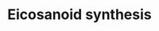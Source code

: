 ---
annotations:
- id: PW:0001239
  parent: classic metabolic pathway
  type: Pathway Ontology
  value: eicosanoid biosynthetic pathway
authors:
- MaintBot
- Thomas
- Christine Chichester
- Mkutmon
- Eweitz
description: 'In biochemistry, eicosanoids are signaling molecules made by oxidation
  of twenty-carbon essential fatty acids, (EFAs). They exert complex control over
  many bodily systems, mainly in inflammation or immunity, and as messengers in the
  central nervous system.  Source: [[wikipedia:Eicosanoid|Wikipedia]]'
last-edited: 2021-05-21
organisms:
- Pan troglodytes
redirect_from:
- /index.php/Pathway:WP854
- /instance/WP854
- /instance/WP854_r117389
revision: r117389
schema-jsonld:
- '@context': https://schema.org/
  '@id': https://wikipathways.github.io/pathways/WP854.html
  '@type': Dataset
  creator:
    '@type': Organization
    name: WikiPathways
  description: 'In biochemistry, eicosanoids are signaling molecules made by oxidation
    of twenty-carbon essential fatty acids, (EFAs). They exert complex control over
    many bodily systems, mainly in inflammation or immunity, and as messengers in
    the central nervous system.  Source: [[wikipedia:Eicosanoid|Wikipedia]]'
  keywords:
  - 5-HPETE
  - ALOX12
  - ALOX15
  - ALOX15B
  - ALOX5
  - ALOX5AP
  - Arachidonic acid
  - GGT1
  - LTA4H
  - LTC4S
  - Leukotriene A4
  - Leukotriene B4
  - Leukotriene C4
  - Leukotriene D4
  - Leukotriene E4
  - PLA2G2A
  - PNPLA8
  - PTGDS
  - PTGES
  - PTGES2
  - PTGIS
  - PTGS1
  - PTGS2
  - Prostaglandin D2
  - Prostaglandin F2a
  - Prostaglandin H2
  - Prostaglandin I2
  - TBXAS1
  - Thromboxane A2
  - Thromboxane B2
  license: CC0
  name: Eicosanoid synthesis
seo: CreativeWork
title: Eicosanoid synthesis
wpid: WP854
---